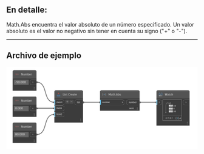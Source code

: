 ## En detalle:
Math.Abs encuentra el valor absoluto de un número especificado. Un valor absoluto es el valor no negativo sin tener en cuenta su signo ("+" o "-").
___
## Archivo de ejemplo

![Math.Abs](./DSCore.Math.Abs(number)_img.png)
